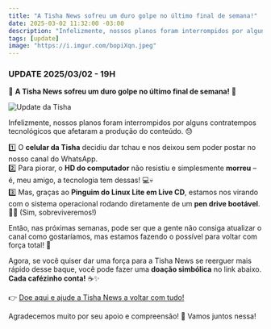 ```yaml
---
title: "A Tisha News sofreu um duro golpe no último final de semana!"
date: 2025-03-02 11:32:00 -03:00
description: "Infelizmente, nossos planos foram interrompidos por alguns contratempos tecnológicos que afetaram a produção do conteúdo. 😓"
tags: [update]
image: "https://i.imgur.com/bopiXqn.jpeg"
---
```


### UPDATE 2025/03/02 - 19H
🚨 **A Tisha News sofreu um duro golpe no último final de semana!** 🚨

![Update da Tisha](https://i1.wp.com/www.e-recovery.com.br/wp-content/uploads/2022/06/como-recuperar-hd-com-placa-logica-queimada.jpg?resize=750,450)

Infelizmente, nossos planos foram interrompidos por alguns contratempos tecnológicos que afetaram a produção do conteúdo. 😓

1️⃣ O **celular da Tisha** decidiu dar tchau e nos deixou sem poder postar no nosso canal do WhatsApp.  
2️⃣ Para piorar, o **HD do computador** não resistiu e simplesmente **morreu** – é, meu amigo, a tecnologia tem dessas! 💻💀  
3️⃣ Mas, graças ao **Pinguim do Linux Lite em Live CD**, estamos nos virando com o sistema operacional rodando diretamente de um **pen drive bootável**. 🐧💾 (Sim, sobreviveremos!)

Então, nas próximas semanas, pode ser que a gente não consiga atualizar o canal como gostaríamos, mas estamos fazendo o possível para voltar com força total! 💪

Agora, se você quiser dar uma força para a Tisha News se reerguer mais rápido desse baque, você pode fazer uma **doação simbólica** no link abaixo. **Cada cafézinho conta!** ☕✨

👉 [Doe aqui e ajude a Tisha News a voltar com tudo!](https://tisha.geanramos.com.br/cafezinho)  

Agradecemos muito por seu apoio e compreensão! 🙏 Vamos juntos nessa!
